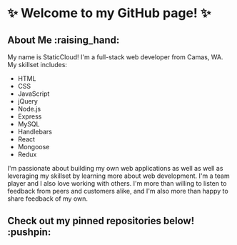 <h1>✨ Welcome to my GitHub page! ✨</h1>

<h2>About Me :raising_hand:</h2>
<p>My name is StaticCloud! I'm a full-stack web developer from Camas, WA. My skillset includes:</p>
<ul>
  <li>HTML</li>
  <li>CSS</li>
  <li>JavaScript</li>
  <li>jQuery</li>
  <li>Node.js</li>
  <li>Express</li>
  <li>MySQL</li>
  <li>Handlebars</li>
  <li>React</li>
  <li>Mongoose</li>
  <li>Redux</li> 
</ul>

<p>I'm passionate about building my own web applications as well as well as leveraging my skillset by learning more about web development. I'm a team player and I also love working with others. I'm more than willing to listen to feedback from peers and customers alike, and I'm also more than happy to share feedback of my own.</p>


<h2>Check out my pinned repositories below! :pushpin:</h2>
